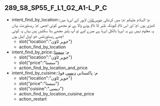 ## 289_S8_SP55_F_L1_G2_A1-L_P_C
* intent_find_by_location::م: السلام علیکم :م: میں کرنٹلی [جوہر ٹاؤن](location) لاہور کے ایریا میں کھڑی ہوں :م: اور اس ٹائم کیونکہ ظہر کا ٹائم ہونے والا ہے تو مجھے کوئی اچھی :م: ریسٹورنٹ یہاں پہ معلوم نہیں ہے یہ ایریا بالکل ایریا ہے میرے لیے تو آپ پلیز مجھے بتا سکتیں ہیں یہاں پہ کوئی اچھے ریسٹورنٹس جو اویل ایبل ہوں
	- slot{"location":"جوہر ٹاؤن"}
	- action_find_by_location
* intent_find_by_price::م: [سستا](price)
	- slot{"location":"جوہر ٹاؤن"}
	- slot{"price":"سستا"}
	- action_find_by_location_and_price
* intent_find_by_cuisine::م: پاکستانی [دیسی](cuisine) فوڈ
	- slot{"location":"جوہر ٹاؤن"}
	- slot{"price":"سستا"}
	- slot{"cuisine":"دیسی"}
	- action_find_by_location_cuisine_price
	- action_restart